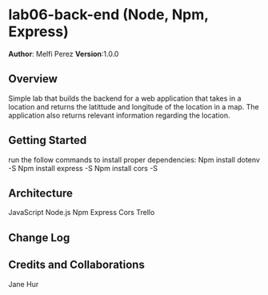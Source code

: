 # lab06-back-end (Node, Npm, Express)

**Author**: Melfi Perez
**Version**:1.0.0

## Overview
Simple lab that builds the backend for a web application that takes in a location and returns the latittude and longitude of the location in a map. The application also returns relevant information regarding the location.

## Getting Started
run the follow commands to install proper dependencies: 
Npm install dotenv -S
Npm install express -S
Npm install cors -S

## Architecture
JavaScript
Node.js
Npm
Express
Cors
Trello

## Change Log

## Credits and Collaborations
Jane Hur